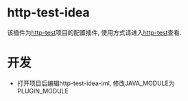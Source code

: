 # http-test-idea

该插件为[http-test](https://github.com/cweijan/http-test)项目的配置插件, 使用方式请进入[http-test](https://github.com/cweijan/http-test)查看.

# 开发
- 打开项目后编辑http-test-idea-iml, 修改JAVA_MODULE为PLUGIN_MODULE

